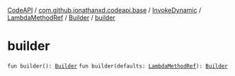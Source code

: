 [CodeAPI](../../../../index.md) / [com.github.jonathanxd.codeapi.base](../../../index.md) / [InvokeDynamic](../../index.md) / [LambdaMethodRef](../index.md) / [Builder](index.md) / [builder](.)

# builder

`fun builder(): `[`Builder`](index.md)
`fun builder(defaults: `[`LambdaMethodRef`](../index.md)`): `[`Builder`](index.md)